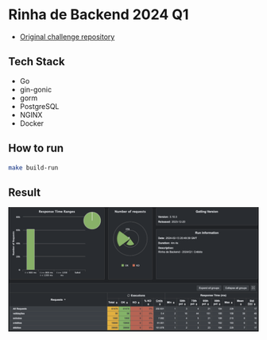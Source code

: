 # Rinha de Backend 2024 Q1

- [Original challenge repository](https://github.com/zanfranceschi/rinha-de-backend-2024-q1)

## Tech Stack

- Go
- gin-gonic
- gorm
- PostgreSQL
- NGINX
- Docker

## How to run

```bash
make build-run
```

## Result

![Result](assets/result.png)